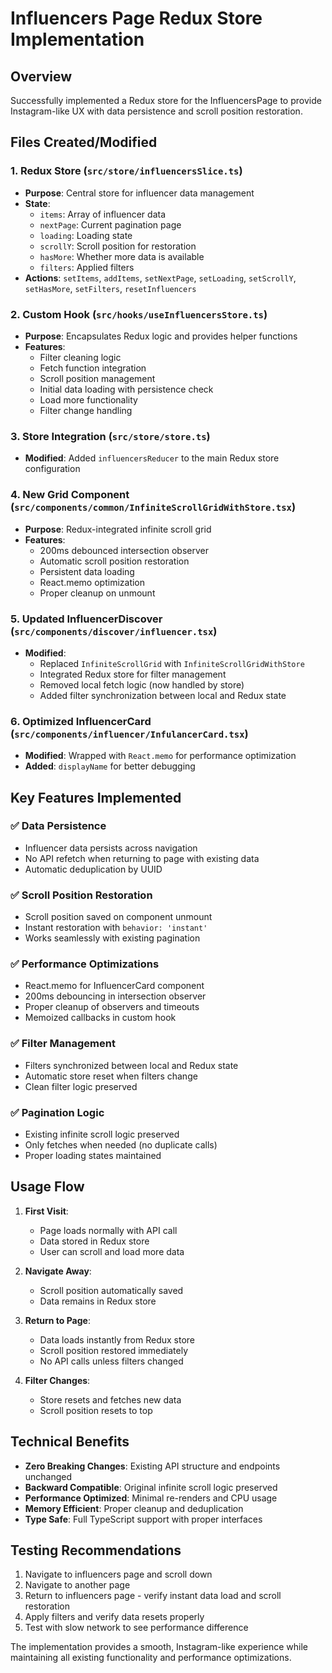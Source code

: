# Influencers Page Redux Store Implementation

## Overview
Successfully implemented a Redux store for the InfluencersPage to provide Instagram-like UX with data persistence and scroll position restoration.

## Files Created/Modified

### 1. Redux Store (`src/store/influencersSlice.ts`)
- **Purpose**: Central store for influencer data management
- **State**: 
  - `items`: Array of influencer data
  - `nextPage`: Current pagination page
  - `loading`: Loading state
  - `scrollY`: Scroll position for restoration
  - `hasMore`: Whether more data is available
  - `filters`: Applied filters
- **Actions**: `setItems`, `addItems`, `setNextPage`, `setLoading`, `setScrollY`, `setHasMore`, `setFilters`, `resetInfluencers`

### 2. Custom Hook (`src/hooks/useInfluencersStore.ts`)
- **Purpose**: Encapsulates Redux logic and provides helper functions
- **Features**:
  - Filter cleaning logic
  - Fetch function integration
  - Scroll position management
  - Initial data loading with persistence check
  - Load more functionality
  - Filter change handling

### 3. Store Integration (`src/store/store.ts`)
- **Modified**: Added `influencersReducer` to the main Redux store configuration

### 4. New Grid Component (`src/components/common/InfiniteScrollGridWithStore.tsx`)
- **Purpose**: Redux-integrated infinite scroll grid
- **Features**:
  - 200ms debounced intersection observer
  - Automatic scroll position restoration
  - Persistent data loading
  - React.memo optimization
  - Proper cleanup on unmount

### 5. Updated InfluencerDiscover (`src/components/discover/influencer.tsx`)
- **Modified**: 
  - Replaced `InfiniteScrollGrid` with `InfiniteScrollGridWithStore`
  - Integrated Redux store for filter management
  - Removed local fetch logic (now handled by store)
  - Added filter synchronization between local and Redux state

### 6. Optimized InfluencerCard (`src/components/influencer/InfulancerCard.tsx`)
- **Modified**: Wrapped with `React.memo` for performance optimization
- **Added**: `displayName` for better debugging

## Key Features Implemented

### ✅ Data Persistence
- Influencer data persists across navigation
- No API refetch when returning to page with existing data
- Automatic deduplication by UUID

### ✅ Scroll Position Restoration
- Scroll position saved on component unmount
- Instant restoration with `behavior: 'instant'`
- Works seamlessly with existing pagination

### ✅ Performance Optimizations
- React.memo for InfluencerCard component
- 200ms debouncing in intersection observer
- Proper cleanup of observers and timeouts
- Memoized callbacks in custom hook

### ✅ Filter Management
- Filters synchronized between local and Redux state
- Automatic store reset when filters change
- Clean filter logic preserved

### ✅ Pagination Logic
- Existing infinite scroll logic preserved
- Only fetches when needed (no duplicate calls)
- Proper loading states maintained

## Usage Flow

1. **First Visit**: 
   - Page loads normally with API call
   - Data stored in Redux store
   - User can scroll and load more data

2. **Navigate Away**:
   - Scroll position automatically saved
   - Data remains in Redux store

3. **Return to Page**:
   - Data loads instantly from Redux store
   - Scroll position restored immediately
   - No API calls unless filters changed

4. **Filter Changes**:
   - Store resets and fetches new data
   - Scroll position resets to top

## Technical Benefits

- **Zero Breaking Changes**: Existing API structure and endpoints unchanged
- **Backward Compatible**: Original infinite scroll logic preserved
- **Performance Optimized**: Minimal re-renders and CPU usage
- **Memory Efficient**: Proper cleanup and deduplication
- **Type Safe**: Full TypeScript support with proper interfaces

## Testing Recommendations

1. Navigate to influencers page and scroll down
2. Navigate to another page
3. Return to influencers page - verify instant data load and scroll restoration
4. Apply filters and verify data resets properly
5. Test with slow network to see performance difference

The implementation provides a smooth, Instagram-like experience while maintaining all existing functionality and performance optimizations.
